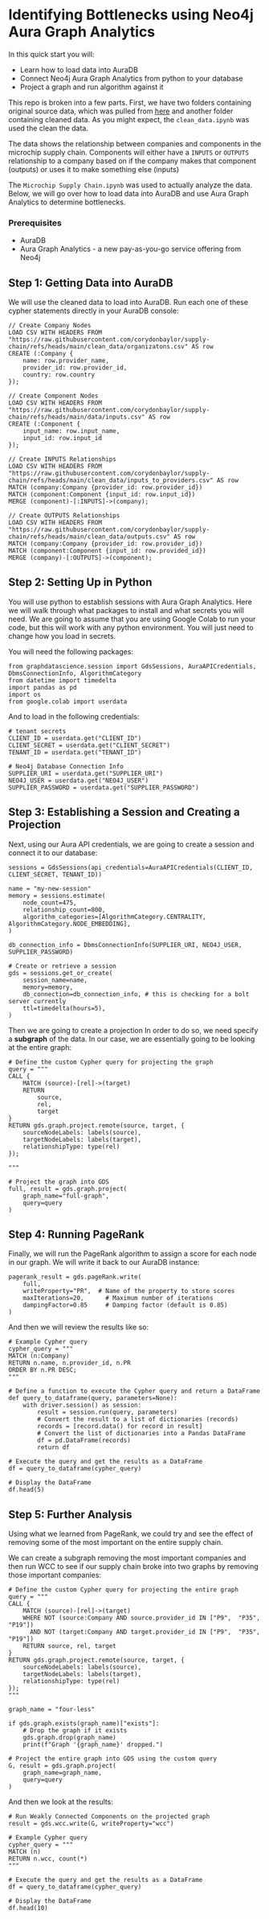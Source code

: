 # Identifying Bottlenecks using Neo4j Aura Graph Analytics
In this quick start you will:

- Learn how to load data into AuraDB
- Connect Neo4j Aura Graph Analytics from python to your database
- Project a graph and run algorithm against it 

This repo is broken into a few parts. First, we have two folders containing original source data, which was pulled from [here](https://eto.tech/dataset-docs/chipexplorer/) and another folder containing cleaned data. As you might expect, the `clean_data.ipynb` was used the clean the data. 

The data shows the relationship between companies and components in the microchip supply chain. Components will either have a `INPUTS` or `OUTPUTS` relationship to a company based on if the company makes that component (outputs) or uses it to make something else (inputs)

The `Microchip Supply Chain.ipynb` was used to actually analyze the data. Below, we will go over how to load data into AuraDB and use Aura Graph Analytics to determine bottlenecks.

### Prerequisites 

- AuraDB
- Aura Graph Analytics - a new pay-as-you-go service offering from Neo4j 

## Step 1: Getting Data into AuraDB

We will use the cleaned data to load into AuraDB. Run each one of these cypher statements directly in your AuraDB console:

```
// Create Company Nodes
LOAD CSV WITH HEADERS FROM "https://raw.githubusercontent.com/corydonbaylor/supply-chain/refs/heads/main/clean_data/organizatons.csv" AS row
CREATE (:Company {
    name: row.provider_name,
    provider_id: row.provider_id,
    country: row.country
});

// Create Component Nodes
LOAD CSV WITH HEADERS FROM "https://raw.githubusercontent.com/corydonbaylor/supply-chain/refs/heads/main/data/inputs.csv" AS row
CREATE (:Component {
    input_name: row.input_name,
    input_id: row.input_id
});

// Create INPUTS Relationships
LOAD CSV WITH HEADERS FROM "https://raw.githubusercontent.com/corydonbaylor/supply-chain/refs/heads/main/clean_data/inputs_to_providers.csv" AS row
MATCH (company:Company {provider_id: row.provider_id})
MATCH (component:Component {input_id: row.input_id})
MERGE (component)-[:INPUTS]->(company);

// Create OUTPUTS Relationships
LOAD CSV WITH HEADERS FROM "https://raw.githubusercontent.com/corydonbaylor/supply-chain/refs/heads/main/clean_data/outputs.csv" AS row
MATCH (company:Company {provider_id: row.provider_id})
MATCH (component:Component {input_id: row.provided_id})
MERGE (company)-[:OUTPUTS]->(component);

```

## Step 2: Setting Up in Python

You will use python to establish sessions with Aura Graph Analytics. Here we will walk through what packages to install and what secrets you will need. We are going to assume that you are using Google Colab to run your code, but this will work with any python environment. You will just need to change how you load in secrets.

You will need the following packages:

```
from graphdatascience.session import GdsSessions, AuraAPICredentials, DbmsConnectionInfo, AlgorithmCategory
from datetime import timedelta
import pandas as pd
import os
from google.colab import userdata
```

And to load in the following credentials:

```
# tenant secrets
CLIENT_ID = userdata.get("CLIENT_ID")
CLIENT_SECRET = userdata.get("CLIENT_SECRET")
TENANT_ID = userdata.get("TENANT_ID")

# Neo4j Database Connection Info
SUPPLIER_URI = userdata.get("SUPPLIER_URI")
NEO4J_USER = userdata.get("NEO4J_USER")
SUPPLIER_PASSWORD = userdata.get("SUPPLIER_PASSWORD")
```

## Step 3: Establishing a Session and Creating a Projection

Next, using our Aura API credentials, we are going to create a session and connect it to our database:

```
sessions = GdsSessions(api_credentials=AuraAPICredentials(CLIENT_ID, CLIENT_SECRET, TENANT_ID))

name = "my-new-session"
memory = sessions.estimate(
    node_count=475,
    relationship_count=800,
    algorithm_categories=[AlgorithmCategory.CENTRALITY, AlgorithmCategory.NODE_EMBEDDING],
)

db_connection_info = DbmsConnectionInfo(SUPPLIER_URI, NEO4J_USER, SUPPLIER_PASSWORD)

# Create or retrieve a session
gds = sessions.get_or_create(
    session_name=name,
    memory=memory,
    db_connection=db_connection_info, # this is checking for a bolt server currently
    ttl=timedelta(hours=5),
)

```

Then we are going to create a projection In order to do so, we need specify a **subgraph** of the data. In our case, we are essentially going to be looking at the entire graph:

```
# Define the custom Cypher query for projecting the graph
query = """
CALL {
    MATCH (source)-[rel]->(target)
    RETURN
        source,
        rel,
        target
}
RETURN gds.graph.project.remote(source, target, {
    sourceNodeLabels: labels(source),
    targetNodeLabels: labels(target),
    relationshipType: type(rel)
});

"""

# Project the graph into GDS
full, result = gds.graph.project(
    graph_name="full-graph",
    query=query
)

```

## Step 4: Running PageRank

Finally, we will run the PageRank algorithm to assign a score for each node in our graph. We will write it back to our AuraDB instance:

```
pagerank_result = gds.pageRank.write(
    full,
    writeProperty="PR",  # Name of the property to store scores
    maxIterations=20,      # Maximum number of iterations
    dampingFactor=0.85     # Damping factor (default is 0.85)
)
```

And then we will review the results like so:

```
# Example Cypher query
cypher_query = """
MATCH (n:Company)
RETURN n.name, n.provider_id, n.PR
ORDER BY n.PR DESC;
"""

# Define a function to execute the Cypher query and return a DataFrame
def query_to_dataframe(query, parameters=None):
    with driver.session() as session:
        result = session.run(query, parameters)
        # Convert the result to a list of dictionaries (records)
        records = [record.data() for record in result]
        # Convert the list of dictionaries into a Pandas DataFrame
        df = pd.DataFrame(records)
        return df
        
# Execute the query and get the results as a DataFrame
df = query_to_dataframe(cypher_query)

# Display the DataFrame
df.head(5)
```

## Step 5: Further Analysis

Using what we learned from PageRank, we could try and see the effect of removing some of the most important on the entire supply chain. 

We can create a subgraph removing the most important companies and then run WCC to see if our supply chain broke into two graphs by removing those important companies:

```
# Define the custom Cypher query for projecting the entire graph
query = """
CALL {
    MATCH (source)-[rel]->(target)
    WHERE NOT (source:Company AND source.provider_id IN ["P9",  "P35", "P19"])
      AND NOT (target:Company AND target.provider_id IN ["P9",  "P35", "P19"])
    RETURN source, rel, target
}
RETURN gds.graph.project.remote(source, target, {
    sourceNodeLabels: labels(source),
    targetNodeLabels: labels(target),
    relationshipType: type(rel)
});
"""

graph_name = "four-less"

if gds.graph.exists(graph_name)["exists"]:
    # Drop the graph if it exists
    gds.graph.drop(graph_name)
    print(f"Graph '{graph_name}' dropped.")

# Project the entire graph into GDS using the custom query
G, result = gds.graph.project(
    graph_name=graph_name,
    query=query
)
```

And then we look at the results:

```
# Run Weakly Connected Components on the projected graph
result = gds.wcc.write(G, writeProperty="wcc")

# Example Cypher query
cypher_query = """
MATCH (n)
RETURN n.wcc, count(*)
"""

# Execute the query and get the results as a DataFrame
df = query_to_dataframe(cypher_query)

# Display the DataFrame
df.head(10)
```

